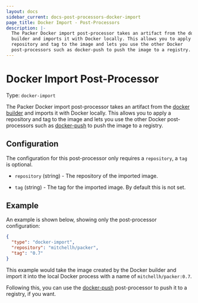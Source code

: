 ```yaml
---
layout: docs
sidebar_current: docs-post-processors-docker-import
page_title: Docker Import - Post-Processors
description: |-
  The Packer Docker import post-processor takes an artifact from the docker
  builder and imports it with Docker locally. This allows you to apply a
  repository and tag to the image and lets you use the other Docker
  post-processors such as docker-push to push the image to a registry.
---
```


# Docker Import Post-Processor

Type: `docker-import`

The Packer Docker import post-processor takes an artifact from the [docker
builder](/docs/builders/docker.html) and imports it with Docker locally. This
allows you to apply a repository and tag to the image and lets you use the other
Docker post-processors such as
[docker-push](/docs/post-processors/docker-push.html) to push the image to a
registry.

## Configuration

The configuration for this post-processor only requires a `repository`, a `tag`
is optional.

- `repository` (string) - The repository of the imported image.

- `tag` (string) - The tag for the imported image. By default this is not set.

## Example

An example is shown below, showing only the post-processor configuration:

```json
{
  "type": "docker-import",
  "repository": "mitchellh/packer",
  "tag": "0.7"
}
```

This example would take the image created by the Docker builder and import it
into the local Docker process with a name of `mitchellh/packer:0.7`.

Following this, you can use the
[docker-push](/docs/post-processors/docker-push.html) post-processor to push it
to a registry, if you want.

